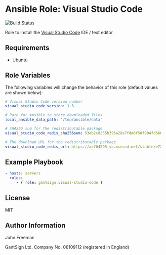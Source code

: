 Ansible Role: Visual Studio Code
================================

[![Build Status](https://travis-ci.org/gantsign/ansible-role-visual-studio-code.svg?branch=master)](https://travis-ci.org/gantsign/ansible-role-visual-studio-code)

Role to install the [Visual Studio Code](https://code.visualstudio.com) IDE / text editor.

Requirements
------------

* Ubuntu

Role Variables
--------------

The following variables will change the behavior of this role (default values
are shown below):

```yaml
# Visual Studio Code version number
visual_studio_code_version: 1.3

# Path for Ansible to store downloaded files
local_ansible_data_path: '/tmp/ansible/data'

# SHA256 sum for the redistributable package
visual_studio_code_redis_sha256sum: 53eb2cd235b395a28e7fda6f50f904fd5665877e354609f836a6b60a1592c9c9

# The download URL for the redistributable package
visual_studio_code_redis_url: https://az764295.vo.msecnd.net/stable/e724f269ded347b49fcf1657fc576399354e6703/code_1.3.0-1467909982_amd64.deb
```

Example Playbook
----------------

```yaml
- hosts: servers
  roles:
     - { role: gantsign.visual-studio-code }
```

License
-------

MIT

Author Information
------------------

John Freeman

GantSign Ltd.
Company No. 06109112 (registered in England)
